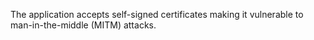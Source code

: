 The application accepts self-signed certificates making it vulnerable to man-in-the-middle (MITM) attacks.

